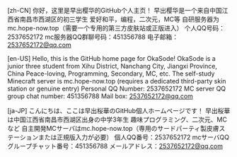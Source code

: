 [zh-CN]
你好，这里是早出樱华的GitHub个人主页！
早出樱华是一个来自中国江西省南昌市西湖区的初三学生
爱好和平，编程，二次元，MC等
自研服务器为mc.hope-now.top（需要一个专用的第三方皮肤站或正版进入）
个人QQ号码：2537652172
mc服务器QQ群聊号码：451356788
电子邮箱：2537652172@qq.com

[en-US]
Hello, this is the GitHub home page for OkaSode!
OkaSode is a junior three student from Xihu District, Nanchang City, Jiangxi Province, China
Peace-loving, Programming, Secondary, MC, etc.
The self-study Minecraft server is mc.hope-now.top (requires a dedicated third-party skin station or genuine entry)
Personal QQ Number: 2537652172
MC server QQ group chat number: 451356788
Mail box: 2537652172@qq.com

[ja-JP]
こんにちは、ここは早出桜華のGitHub個人ホームページです！
早出桜華は中国江西省南昌市西湖区出身の中学3年生
趣味プログラミング、二次元、MCなど
自主開発MCサーバはmc.hope-now.top（専用のサードパーティ製皮膚ステーションまたは正規版入力が必要）
個人QQ番号：2537652172
mcサーバQQグループチャット番号：451356788
メールアドレス：2537652172@qq.com
